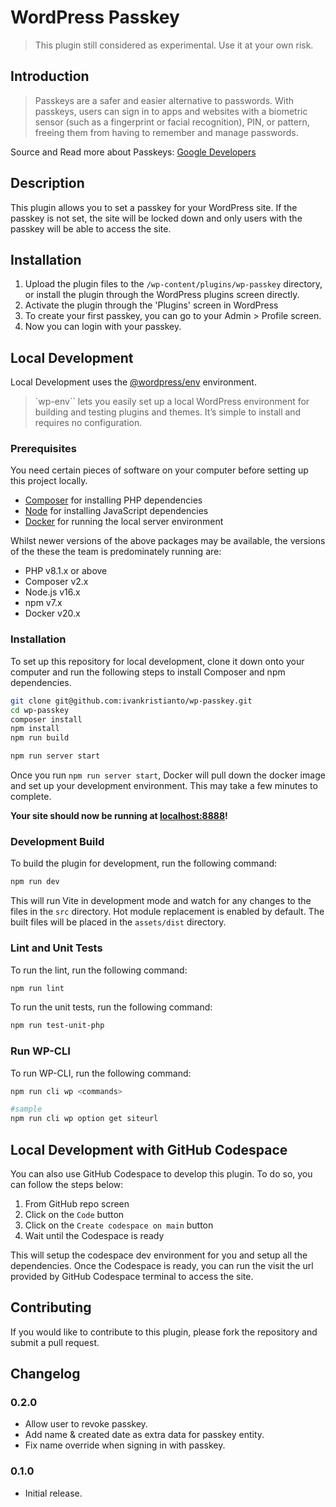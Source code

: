 # WordPress Passkey

> This plugin still considered as experimental. Use it at your own risk.

## Introduction

> Passkeys are a safer and easier alternative to passwords. With passkeys, users can sign in to apps and websites with a biometric sensor (such as a fingerprint or facial recognition), PIN, or pattern, freeing them from having to remember and manage passwords.

Source and Read more about Passkeys: [Google Developers](https://developers.google.com/identity/passkeys#introduction)

## Description

This plugin allows you to set a passkey for your WordPress site. If the passkey is not set, the site will be locked down and only users with the passkey will be able to access the site.

## Installation

1. Upload the plugin files to the `/wp-content/plugins/wp-passkey` directory, or install the plugin through the WordPress plugins screen directly.
2. Activate the plugin through the 'Plugins' screen in WordPress
3. To create your first passkey, you can go to your Admin > Profile screen.
4. Now you can login with your passkey.

## Local Development

Local Development uses the [@wordpress/env](https://developer.wordpress.org/block-editor/reference-guides/packages/packages-env/) environment.

> `wp-env`` lets you easily set up a local WordPress environment for building and testing plugins and themes. It’s simple to install and requires no configuration.

### Prerequisites

You need certain pieces of software on your computer before setting up this project locally.

- [Composer](https://getcomposer.org/) for installing PHP dependencies
- [Node](https://nodejs.org/en/) for installing JavaScript dependencies
- [Docker](https://docs.docker.com/get-docker/) for running the local server environment

Whilst newer versions of the above packages may be available, the versions of the these the team is predominately running are:

-   PHP v8.1.x or above
-   Composer v2.x
-   Node.js v16.x
-   npm v7.x
-   Docker v20.x

### Installation

To set up this repository for local development, clone it down onto your computer and run the following steps to install Composer and npm dependencies.

```bash
git clone git@github.com:ivankristianto/wp-passkey.git
cd wp-passkey
composer install
npm install
npm run build

npm run server start
```

Once you run `npm run server start`, Docker will pull down the docker image and set up your development environment. This may take a few minutes to complete.

**Your site should now be running at [localhost:8888](http://localhost:8888/)!**

### Development Build

To build the plugin for development, run the following command:

```bash
npm run dev
```

This will run Vite in development mode and watch for any changes to the files in the `src` directory. Hot module replacement is enabled by default. The built files will be placed in the `assets/dist` directory.

### Lint and Unit Tests

To run the lint, run the following command:

```bash
npm run lint
```

To run the unit tests, run the following command:

```bash
npm run test-unit-php
```

### Run WP-CLI

To run WP-CLI, run the following command:

```bash
npm run cli wp <commands>

#sample
npm run cli wp option get siteurl
```

## Local Development with GitHub Codespace

You can also use GitHub Codespace to develop this plugin. To do so, you can follow the steps below:
1. From GitHub repo screen
2. Click on the `Code` button
3. Click on the `Create codespace on main` button
4. Wait until the Codespace is ready

This will setup the codespace dev environment for you and setup all the dependencies.
Once the Codespace is ready, you can run the visit the url provided by GitHub Codespace terminal to access the site.


## Contributing

If you would like to contribute to this plugin, please fork the repository and submit a pull request.

## Changelog

### 0.2.0

- Allow user to revoke passkey.
- Add name & created date as extra data for passkey entity.
- Fix name override when signing in with passkey.

### 0.1.0

- Initial release.
